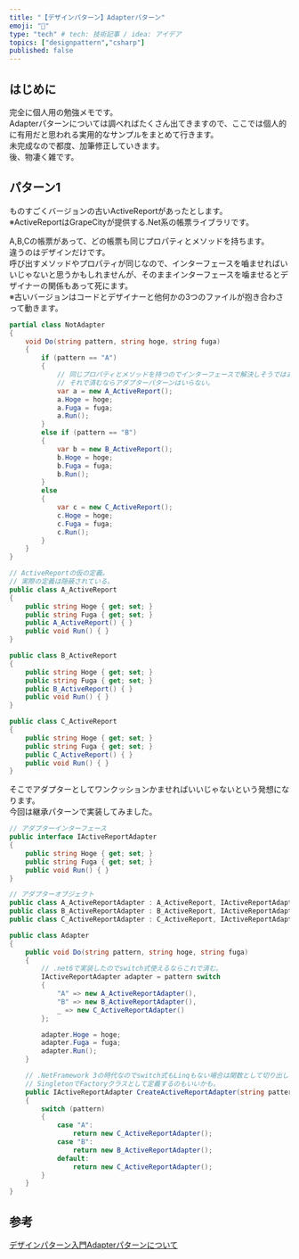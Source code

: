 ```yaml
---
title: "【デザインパターン】Adapterパターン"
emoji: "🍣"
type: "tech" # tech: 技術記事 / idea: アイデア
topics: ["designpattern","csharp"]
published: false
---
```


## はじめに

完全に個人用の勉強メモです。  
Adapterパターンについては調べればたくさん出てきますので、ここでは個人的に有用だと思われる実用的なサンプルをまとめて行きます。  
未完成なので都度、加筆修正していきます。  
後、物凄く雑です。  

<!-- --- -->

## パターン1

ものすごくバージョンの古いActiveReportがあったとします。  
※ActiveReportはGrapeCityが提供する.Net系の帳票ライブラリです。  

A,B,Cの帳票があって、どの帳票も同じプロパティとメソッドを持ちます。  
違うのはデザインだけです。  
呼び出すメソッドやプロパティが同じなので、インターフェースを嚙ませればいいじゃないと思うかもしれませんが、そのままインターフェースを噛ませるとデザイナーの関係もあって死にます。  
※古いバージョンはコードとデザイナーと他何かの3つのファイルが抱き合わさって動きます。  

``` cs : 元のコード
partial class NotAdapter
{
    void Do(string pattern, string hoge, string fuga)
    {
        if (pattern == "A")
        {
            // 同じプロパティとメソッドを持つのでインターフェースで解決しそうではある。
            // それで済むならアダプターパターンはいらない。
            var a = new A_ActiveReport();
            a.Hoge = hoge;
            a.Fuga = fuga;
            a.Run();
        }
        else if (pattern == "B")
        {
            var b = new B_ActiveReport();
            b.Hoge = hoge;
            b.Fuga = fuga;
            b.Run();
        }
        else
        {
            var c = new C_ActiveReport();
            c.Hoge = hoge;
            c.Fuga = fuga;
            c.Run();
        }
    }
}

// ActiveReportの仮の定義。  
// 実際の定義は隠蔽されている。  
public class A_ActiveReport
{
    public string Hoge { get; set; }
    public string Fuga { get; set; }
    public A_ActiveReport() { }
    public void Run() { }
}

public class B_ActiveReport
{
    public string Hoge { get; set; }
    public string Fuga { get; set; }
    public B_ActiveReport() { }
    public void Run() { }
}

public class C_ActiveReport
{
    public string Hoge { get; set; }
    public string Fuga { get; set; }
    public C_ActiveReport() { }
    public void Run() { }
}
```

そこでアダプターとしてワンクッションかませればいいじゃないという発想になります。  
今回は継承パターンで実装してみました。  

``` cs : 修正コード
// アダプターインターフェース
public interface IActiveReportAdapter
{
    public string Hoge { get; set; }
    public string Fuga { get; set; }
    public void Run() { }
}

// アダプターオブジェクト
public class A_ActiveReportAdapter : A_ActiveReport, IActiveReportAdapter { }
public class B_ActiveReportAdapter : B_ActiveReport, IActiveReportAdapter { }
public class C_ActiveReportAdapter : C_ActiveReport, IActiveReportAdapter { }

public class Adapter
{
    public void Do(string pattern, string hoge, string fuga)
    {
        // .net6で実装したのでswitch式使えるならこれで済む。  
        IActiveReportAdapter adapter = pattern switch
        {
            "A" => new A_ActiveReportAdapter(),
            "B" => new B_ActiveReportAdapter(),
            _ => new C_ActiveReportAdapter()
        };

        adapter.Hoge = hoge;
        adapter.Fuga = fuga;
        adapter.Run();
    }

    // .NetFramework 3の時代なのでswitch式もLinqもない場合は関数として切り出した方がよいだろう
    // SingletonでFactoryクラスとして定義するのもいいかも。
    public IActiveReportAdapter CreateActiveReportAdapter(string pattern)
    {
        switch (pattern)
        {
            case "A":
                return new C_ActiveReportAdapter();
            case "B":
                return new B_ActiveReportAdapter();
            default:
                return new C_ActiveReportAdapter();
        }
    }
}
```

<!-- --- -->

## 参考

[デザインパターン入門Adapterパターンについて](https://zenn.dev/komorimisaki422/articles/6ea4594bb875d2)  
[](https://ie.u-ryukyu.ac.jp/~e085739/java.it.6.html)
[](https://qiita.com/yutoo89/items/5bcdeb0e971477460366)
